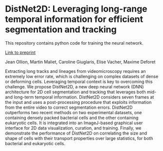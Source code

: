 # DistNet2D: Leveraging long-range temporal information for efficient segmentation and tracking

This repository contains python code for training the neural network.

[Link to preprint](https://arxiv.org/abs/2310.19641)

Jean Ollion, Martin Maliet, Caroline Giuglaris, Elise Vacher, Maxime Deforet

Extracting long tracks and lineages from videomicroscopy requires an extremely low error rate, which is challenging on complex datasets of dense or deforming cells. Leveraging temporal context is key to overcoming this challenge. We propose DistNet2D, a new deep neural network (DNN) architecture for 2D cell segmentation and tracking that leverages both mid- and long-term temporal information. DistNet2D considers seven frames at the input and uses a post-processing procedure that exploits information from the entire video to correct segmentation errors. DistNet2D outperforms two recent methods on two experimental datasets, one containing densely packed bacterial cells and the other containing eukaryotic cells. It is integrated into an ImageJ-based graphical user interface for 2D data visualization, curation, and training. Finally, we demonstrate the performance of DistNet2D on correlating the size and shape of cells with their transport properties over large statistics, for both bacterial and eukaryotic cells.